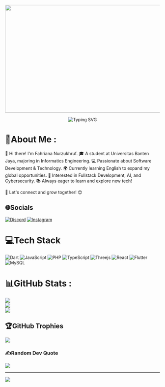 <p align="center">
  <img src="https://github.com/Anmol-Baranwal/Cool-GIFs-For-GitHub/assets/74038190/0c7eb6ed-663b-4ce4-bfbd-18239a38ba1b" width="600" height="350">
</p>



<div align="center">
    <img src="https://readme-typing-svg.herokuapp.com?font=VT323&size=25&pause=500&color=0084FF&center=true&vCenter=true&width=500&height=50&lines=Hi!;I'am+Fahriana+Nurzukhruf;Software+Engineer;Fullstack+Developer;Tech+Enthusiast" alt="Typing SVG" />
</div>




# 💫About Me :
🔹 Hi there! I'm Fahriana Nurzukhruf.
🎓 A student at Universitas Banten Jaya, majoring in Informatics Engineering.
💻 Passionate about Software Development & Technology.
🌍 Currently learning English to expand my global opportunities.
🚀 Interested in Fullstack Development, AI, and Cybersecurity.
📚 Always eager to learn and explore new tech!

🔗 Let's connect and grow together! 😊

## 🌐Socials
[![Discord](https://img.shields.io/badge/Discord-%237289DA.svg?logo=discord&logoColor=white)](htttps://discord.gg/https://discord.gg/CmCJj8SJ) [![Instagram](https://img.shields.io/badge/Instagram-%23E4405F.svg?logo=Instagram&logoColor=white)](https://instagram.com/fahnzuk) 

# 💻Tech Stack
![Dart](https://img.shields.io/badge/dart-%230175C2.svg?style=for-the-badge&logo=dart&logoColor=white) ![JavaScript](https://img.shields.io/badge/javascript-%23323330.svg?style=for-the-badge&logo=javascript&logoColor=%23F7DF1E) ![PHP](https://img.shields.io/badge/php-%23777BB4.svg?style=for-the-badge&logo=php&logoColor=white) ![TypeScript](https://img.shields.io/badge/typescript-%23007ACC.svg?style=for-the-badge&logo=typescript&logoColor=white)  ![Threejs](https://img.shields.io/badge/threejs-black?style=for-the-badge&logo=three.js&logoColor=white) ![React](https://img.shields.io/badge/react-%2320232a.svg?style=for-the-badge&logo=react&logoColor=%2361DAFB) ![Flutter](https://img.shields.io/badge/Flutter-%2302569B.svg?style=for-the-badge&logo=Flutter&logoColor=white) ![MySQL](https://img.shields.io/badge/mysql-%2300f.svg?style=for-the-badge&logo=mysql&logoColor=white)  	
# 📊GitHub Stats :
![](https://github-readme-stats.vercel.app/api?username=Gilbertt1214&theme=radical&hide_border=false&include_all_commits=false&count_private=true)<br/>
![](https://github-readme-streak-stats.herokuapp.com/?user=Gilbertt1214&theme=radical&hide_border=false)<br/>
![](https://github-readme-stats.vercel.app/api/top-langs/?username=Gilbertt1214&theme=radical&hide_border=false&include_all_commits=false&count_private=true&layout=compact)

## 🏆GitHub Trophies
![](https://github-trophies.vercel.app/?username=Gilbertt1214&theme=radical&no-frame=false&no-bg=false&margin-w=4)

### ✍️Random Dev Quote
![](https://quotes-github-readme.vercel.app/api?type=horizontal&theme=radical)


---
[![](https://visitcount.itsvg.in/api?id=Gilbertt1214&icon=0&color=0)](https://visitcount.itsvg.in)
